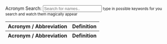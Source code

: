 <head>
<script src="https://ajax.googleapis.com/ajax/libs/jquery/3.1.1/jquery.min.js"></script>
</head>

<div class="form-group col-sm-3">
  <label>Acronym Search:</label>
  <input type="text" id="myInput" onkeyup="myFunction()" placeholder="Search for names..">
  <small>type in possible keywords for you search and watch them magically appear</small>
 </div>





<table id="example" class="display" cellspacing="0" width="100%">
<thead>
<tr>
<th>Acronym / Abbreviation</th>
<th>Definition</th>
</tr>
</thead>
<tfoot>
<tr>
<th>Acronym / Abbreviation</th>
<th>Definition</th>
</tr>
</tfoot>
</table>


<script src="https://cdn.datatables.net/1.10.12/js/jquery.dataTables.min.js"></script>
<script src="https://cdn.datatables.net/1.10.12/js/dataTables.bootstrap.min.js"></script>
<script src="https://cdn.datatables.net/buttons/1.2.2/js/dataTables.buttons.min.js"></script>
<script src="https://cdn.datatables.net/buttons/1.2.2/js/buttons.bootstrap.min.js"></script>
<script src="https://cdn.datatables.net/buttons/1.2.2/js/buttons.colVis.min.js"></script>


